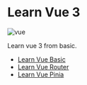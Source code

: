 # Learn Vue 3
![vue](https://github.com/user-attachments/assets/94f11195-717f-4ca3-9174-a3c9d15cd515)

Learn vue 3 from basic.

- [Learn Vue Basic](https://github.com/dickidarmawansaputra/learn-vue-basic)
- [Learn Vue Router]()
- [Learn Vue Pinia]()
